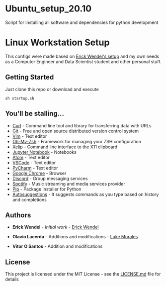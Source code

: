 # Ubuntu_setup_20.10
Script for installing all software and dependencies for python development


# Linux Workstation Setup

This configs were made based on [Erick Wendel's setup](https://github.com/ErickWendel/ew-ubuntu-setup) and my own needs as a Computer Engineer and Data Scientist student and other personal stuff.

## Getting Started

Just clone this repo or download and execute 

```
sh startup.sh
```

## You'll be stalling...

* [Curl](https://curl.haxx.se/) - Command line tool and library for transferring data with URLs
* [Git](https://git-scm.com/) - Free and open source distributed version control system
* [Vim](https://www.vim.org/) - Text editor
* [Oh-My-Zsh](https://ohmyz.sh/) - Framework for managing your ZSH configuration
* [Xclip](https://opensource.com/article/19/7/xclip) - Command line interface to the X11 clipboard
* [Jupyter Notebook](https://jupyter.org/) - Notebooks
* [Atom](https://atom.io/) - Text editor
* [VSCode](https://code.visualstudio.com/) - Text editor
* [PyCharm](https://www.jetbrains.com/pt-br/pycharm/) - Text editor
* [Google Chrome](https://www.google.com/intl/pt-BR/chrome/) - Browser
* [Discord](https://discord.com/new) - Group messaging services
* [Spotify](https://www.spotify.com/) - Music streaming and media services provider
* [Pip](https://pypi.org/project/pip/) - Package installer for Python
* [Autosuggestions](https://github.com/zsh-users/zsh-autosuggestions) - It suggests commands as you type based on history and completions

## Authors

* **Erick Wendel** - *Initial work* - [Erick Wendel](https://github.com/ErickWendel)

* **Olavio Lacerda** - Additions and modifications - [Luke Morales](https://github.com/lukemorales)
* **Vitor O Santos** - Addition and modifications

## License

This project is licensed under the MIT License - see the [LICENSE.md](LICENSE.md) file for details
